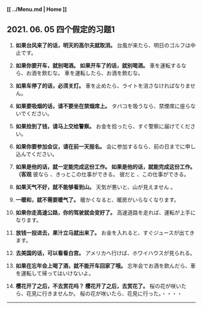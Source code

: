 **[[ ../Menu.md | Home ]]**
## 2021. 06. 05 四个假定的习题1
1. **如果台风来了的话，明天的高尔夫就取消。**
台風が来たら、明日のゴルフは中止です。

2. **如果你要开车，就别喝酒。
如果开车了的话，就别喝酒。**
車を運転するなら、お酒を飲むな。
車を運転したら、お酒を飲むな。

3. **如果车停了的话，必须关灯。**
車を止めたら、ライトを消さなければなりません。

4. **如果要吸烟的话，请不要坐在禁烟席上。**
タバコを吸うなら、禁煙席に座らないでください。

5. **如果捡到了钱，请马上交给警察。**
お金を拾ったら、すぐ警察に届けてください。

6. **如果你要参加会议，请在前一天报名。**
会に参加するなら、前の日までに申し込んでください。

7. **如果是他的话，就一定能完成这份工作。
如果是他的话，就能完成这份工作。（客观**
彼なら 、きっとこの仕事ができる。
彼だと 、この仕事ができる。

8. **如果天气不好，就不能够看到山。**
天気が悪いと、山が見えません 。

9. **一暖和，就不需要暖气了。**
暖かくなると、暖房がいらなくなります。

10. **如果你走高速公路，你的驾驶就会变好了。**
高速道路を走れば、運転が上手になります。

11. **放钱一投进去，果汁立马就出来了。**
お金を入れると、すぐジュースが出てきます。

12. **去美国的话，可以看看白宫。**
アメリカへ行けば、ホワイハウスが見られる。

13. **如果在忘年会上喝了酒，就不能开车回家了哦。**
忘年会でお酒を飲んだら、車を運転して帰ってはいけないよ。

14. **樱花开了之后，不去赏花吗？
樱花开了之后，去赏花了。**
桜の花が咲いたら、花見に行きませんか。
桜の花が咲いたら、花見に行った。・・・・

---

